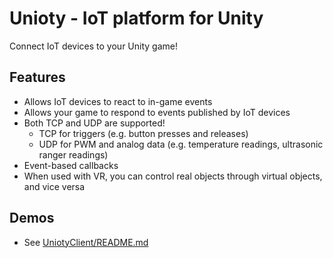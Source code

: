 # Unioty - IoT platform for Unity
Connect IoT devices to your Unity game!

## Features
- Allows IoT devices to react to in-game events
- Allows your game to respond to events published by IoT devices
- Both TCP and UDP are supported!
  - TCP for triggers (e.g. button presses and releases)
  - UDP for PWM and analog data (e.g. temperature readings, ultrasonic ranger readings)
- Event-based callbacks
- When used with VR, you can control real objects through virtual objects, and vice versa

## Demos
- See [UniotyClient/README.md](UniotyClient/README.md)
